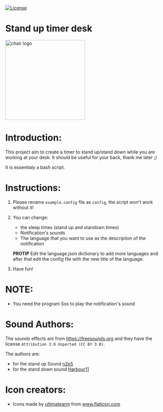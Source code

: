[![License](https://img.shields.io/badge/License-BSD%203--Clause-blue.svg)](https://opensource.org/licenses/BSD-3-Clause)


<h1>Stand up timer desk</h1>
<img src="https://www.flaticon.com/svg/static/icons/svg/2271/2271436.svg" alt="chair logo" width="250px">


# Introduction:

This project aim to create a timer to stand up/stand down while you are working at your desk.
It should be useful for your back, thank me later ;)

It is essentialy a bash script.

# Instructions:

1. Please rename `example.config` file as `config`, the script won't work without it!
2. You can change:
   - the sleep times (stand up and standown times)
   - Notification's sounds
   - The language that you want to use as the description of the notification
   
   **PROTIP** Edit the language.json dictionary to add more languages and after that edit the config file with the new title of the language.
3. Have fun!

# NOTE:

- You need the program Sox to play the notification's sound

# Sound Authors:

The sounds effects are from https://freesounds.org and they have the license `Attribution 3.0 Unported (CC BY 3.0)`.

The authors are:
- for the stand up Sound [n2p5](https://freesound.org/people/n2p5/sounds/49477/)
- for the stand down sound [Harbour11](https://freesound.org/people/Harbour11/sounds/194625/)

# Icon creators:
- Icons made by <a href="https://www.flaticon.com/authors/ultimatearm" title="ultimatearm">ultimatearm</a> from <a href="https://www.flaticon.com/" title="Flaticon">www.flaticon.com</a>
